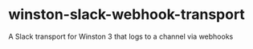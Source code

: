 # winston-slack-webhook-transport
A Slack transport for Winston 3 that logs to a channel via webhooks
